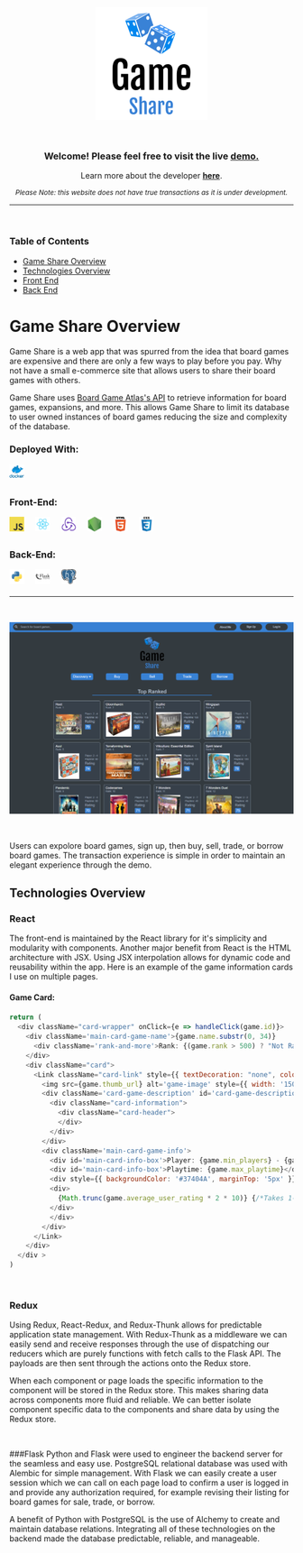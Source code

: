 <p align='center'>
  <img align='center' src='./client/public/game-share-logo.png' alt='game-share-logo' />
  <br />
</p>

<br />

<h3 align='center'>Welcome! Please feel free to visit the live <a style='font-weight: bold' href='https://game-share-ltz.herokuapp.com'>demo.</a></h3>
<p align='center'>Learn more about the developer <a style='font-weight: bold' href='https://www.nicholaslitz.com'>here</a>.</p>

<p align='center' style='font-size: 12px'>
  <em>Please Note: this website does not have true transactions as it is under development.</em>
</p>

<hr />
<br />

### Table of Contents
- [Game Share Overview](#game-share-overview)
- [Technologies Overview](#technologies-overview)
- [Front End](./client/)
- [Back End](./backend/)

Game Share Overview
====
Game Share is a web app that was spurred from the idea that board games are expensive and there are only a few ways to play before you pay. Why not have a small e-commerce site that allows users to share their board games with others.

Game Share uses [Board Game Atlas's API] to retrieve information for board games, expansions, and more. This allows Game Share to limit its database to user owned instances of board games reducing the size and complexity of the database.

### Deployed With:
<img align="left" alt="Docker" width="26px" src="https://raw.githubusercontent.com/github/explore/80688e429a7d4ef2fca1e82350fe8e3517d3494d/topics/docker/docker.png" />

<br />
<br />

### Front-End:
<img align="left" style='margin-right: 20px' alt="JavaScript" width="26px" src="https://raw.githubusercontent.com/github/explore/80688e429a7d4ef2fca1e82350fe8e3517d3494d/topics/javascript/javascript.png" />
<img align="left" style='margin-right: 20px' alt="React" width="26px" src="https://raw.githubusercontent.com/github/explore/80688e429a7d4ef2fca1e82350fe8e3517d3494d/topics/react/react.png" />
<img align="left"  style='margin-right: 20px' alt="Redux" width="26px" src="https://raw.githubusercontent.com/github/explore/80688e429a7d4ef2fca1e82350fe8e3517d3494d/topics/redux/redux.png" />
<img align="left"  style='margin-right: 20px' alt="Node.js" width="26px" src="https://raw.githubusercontent.com/github/explore/80688e429a7d4ef2fca1e82350fe8e3517d3494d/topics/nodejs/nodejs.png" />
<img align="left"  style='margin-right: 20px' alt="HTML5" width="26px" src="https://raw.githubusercontent.com/github/explore/80688e429a7d4ef2fca1e82350fe8e3517d3494d/topics/html/html.png" />
<img align="left"  style='margin-right: 20px' alt="CSS3" width="26px" src="https://raw.githubusercontent.com/github/explore/80688e429a7d4ef2fca1e82350fe8e3517d3494d/topics/css/css.png" />

<br />
<br />

### Back-End:
<img align="left"  style='margin-right: 20px' alt="python" width="26px" src="https://raw.githubusercontent.com/github/explore/80688e429a7d4ef2fca1e82350fe8e3517d3494d/topics/python/python.png" />
<img align="left"  style='margin-right: 20px' alt="flask" width="26px" src="https://raw.githubusercontent.com/github/explore/80688e429a7d4ef2fca1e82350fe8e3517d3494d/topics/flask/flask.png" />
<img align="left"  style='margin-right: 20px' alt="postgreSQL" width="26px" src="https://raw.githubusercontent.com/github/explore/80688e429a7d4ef2fca1e82350fe8e3517d3494d/topics/postgresql/postgresql.png" />

<br />
<br />
<hr />
<br />
<p align='center'>
  <img src='./client/public/game-share-splash.png' alt='game-share-splash' />
</p>
<br />

Users can expolore board games, sign up, then buy, sell, trade, or borrow board games. The transaction experience is simple in order to maintain an elegant experience through the demo.

## Technologies Overview
### React
The front-end is maintained by the React library for it's simplicity and modularity with components. Another major benefit from React is the HTML architecture with JSX. Using JSX interpolation allows for dynamic code and reusability within the app. Here is an example of the game information cards I use on multiple pages.
#### Game Card:

  ```javascript
  return (
    <div className="card-wrapper" onClick={e => handleClick(game.id)}>
      <div className='main-card-game-name'>{game.name.substr(0, 34)}
        <div className='rank-and-more'>Rank: {(game.rank > 500) ? "Not Ranked" : game.rank}</div>
      </div>
      <div className="card">
        <Link className="card-link" style={{ textDecoration: "none", color: "black" }} to={`gamepage/${game.id}`}>
          <img src={game.thumb_url} alt='game-image' style={{ width: '150px', height: '150px' }} />
          <div className='card-game-description' id='card-game-description'>
            <div className="card-information">
              <div className="card-header">
              </div>
            </div>
          </div>
          <div className='main-card-game-info'>
            <div id='main-card-info-box'>Player: {game.min_players} - {game.max_players}</div>
            <div id='main-card-info-box'>Playtime: {game.max_playtime}</div>
            <div style={{ backgroundColor: '#37404A', marginTop: '5px' }}>Rating
            <div>
              {Math.trunc(game.average_user_rating * 2 * 10)} {/*Takes 1-5 scale to 1-100*/}
            </div>
            </div>
          </div>
        </Link>
      </div>
    </div >
  )
  ```
<br />

### Redux
Using Redux, React-Redux, and Redux-Thunk allows for predictable application state management. With Redux-Thunk as a middleware we can easily send and receive responses through the use of dispatching our reducers which are purely functions with fetch calls to the Flask API. The payloads are then sent through the actions onto the Redux store.

When each component or page loads the specific information to the component will be stored in the Redux store. This makes sharing data across components more fluid and reliable. We can better isolate component specific data to the components and share data by using the Redux store.

<br />

###Flask
Python and Flask were used to engineer the backend server for the seamless and easy use. PostgreSQL relational database was used with Alembic for simple management. With Flask we can easily create a user session which we can call on each page load to confirm a user is logged in and provide any authorization required, for example revising their listing for board games for sale, trade, or borrow.

A benefit of Python with PostgreSQL is the use of Alchemy to create and maintain database relations. Integrating all of these technologies on the backend made the database predictable, reliable, and manageable.

[Board Game Atlas's API]: https://www.boardgameatlas.com/api/docs/
